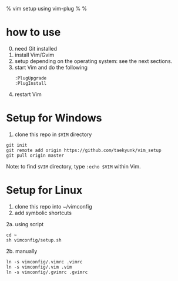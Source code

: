 % vim setup using vim-plug
%
%

# how to use

0. need Git installed
1. install Vim/Gvim
2. setup depending on the operating system: see the next sections.
3. start Vim and do the following
    ````
    :PlugUpgrade
    :PlugInstall
    ````
4. restart Vim

# Setup for Windows

1. clone this repo in `$VIM` directory

````
git init
git remote add origin https://github.com/taekyunk/vim_setup
git pull origin master
````

Note: to find `$VIM` directory, type `:echo $VIM` within Vim.


# Setup for Linux

1. clone this repo into ~/vimconfig
2. add symbolic shortcuts

2a. using script

````
cd ~
sh vimconfig/setup.sh
````

2b. manually

````
ln -s vimconfig/.vimrc .vimrc
ln -s vimconfig/.vim .vim
ln -s vimconfig/.gvimrc .gvimrc
````

